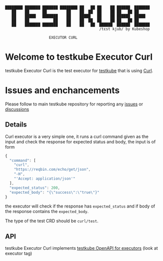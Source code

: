```
████████ ███████ ███████ ████████ ██   ██ ██    ██ ██████  ███████ 
   ██    ██      ██         ██    ██  ██  ██    ██ ██   ██ ██      
   ██    █████   ███████    ██    █████   ██    ██ ██████  █████   
   ██    ██           ██    ██    ██  ██  ██    ██ ██   ██ ██      
   ██    ███████ ███████    ██    ██   ██  ██████  ██████  ███████ 
                                           /tɛst kjub/ by Kubeshop

                    EXECUTOR CURL
```

<!-- try to enable it after snyk resolves https://github.com/snyk/snyk/issues/347

Known vulnerabilities: ![testkube](https://snyk.io/test/github/kubeshop/testkube/badge.svg)
![testkube-operator](https://snyk.io/test/github/kubeshop-operator/testkube/badge.svg)
![helm-charts](https://snyk.io/test/github/kubeshop/helm-charts/badge.svg)
-->

# Welcome to testkube Executor Curl

testkube Executor Curl is the test executor for [testkube](https://testkube.io) that is using [Curl](https://curl.se/).

# Issues and enchancements

Please follow to main testkube repository for reporting any [issues](https://github.com/kubeshop/testkube/issues) or [discussions](https://github.com/kubeshop/testkube/discussions)

## Details

Curl executor is a very simple one, it runs a curl command given as the input and check the response for expected status and body, the input is of form

```js
{
  "command": [
    "curl",
    "https://reqbin.com/echo/get/json",
    "-H",
    "'Accept: application/json'"
  ],
  "expected_status": 200,
  "expected_body": "{\"success\":\"true\"}"
}
```

the executor will check if the response has `expected_status` and if body of the response contains the `expected_body`.

The type of the test CRD should be `curl/test`.

## API

testkube Executor Curl implements [testkube OpenAPI for executors](https://kubeshop.github.io/testkube/openapi/#operations-tag-executor) (look at executor tag)

